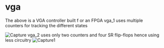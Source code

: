 # vga
The above is a VGA controller built f
or an FPGA 
vga_1 uses multiple counters for tracking the different states

![Capture](https://github.com/JeremyGemegah/vga/assets/115058697/60a6bf81-16e9-4d1f-b4b6-2e289d29c5f1)
vga_2 uses only two counters and four SR flip-flops hence using less circuitry
![Capture1](https://github.com/JeremyGemegah/vga/assets/115058697/42a66a67-7e20-4a4e-a59c-3be31bec059a)
